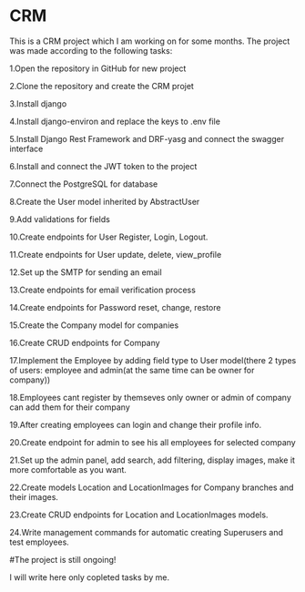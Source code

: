 # CRM

This is a CRM project which I am working on for some months. The project was made according to the following tasks:

1.Open the repository in GitHub for new project

2.Clone the repository and create the CRM projet

3.Install django

4.Install django-environ and replace the keys to .env file

5.Install Django Rest Framework and DRF-yasg and connect the swagger interface

6.Install and connect the JWT token to the project

7.Connect the PostgreSQL for database

8.Create the User model inherited by AbstractUser

9.Add validations for fields

10.Create endpoints for User Register, Login, Logout.

11.Create endpoints for User update, delete, view_profile

12.Set up the SMTP for sending an email

13.Create endpoints for email verification process

14.Create endpoints for Password reset, change, restore

15.Create the Company model for companies

16.Create CRUD endpoints for Company

17.Implement the Employee by adding field type to User model(there 2 types of users:
employee and admin(at the same time can be owner for company))

18.Employees cant register by themseves only owner or admin of company can add them for their company

19.After creating employees can login and change their profile info.

20.Create endpoint for admin to see his all employees for selected company

21.Set up the admin panel, add search, add filtering, display images, make it more comfortable as you want.

22.Create models Location and LocationImages for Company branches and their images.

23.Create CRUD endpoints for Location and LocationImages models.

24.Write management commands for automatic creating Superusers and test employees.

#The project is still ongoing!

I will write here only copleted tasks by me.